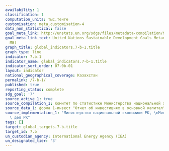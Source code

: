 ```yaml
---
availability: 1
classification: 1
computation_units: тыс.тенге
customisation: meta.customisation-4
data_non_statistical: false
goal_meta_link: http://unstats.un.org/sdgs/files/metadata-compilation/Metadata-Goal-7.pdf
goal_meta_link_text: United Nations Sustainable Development Goals Metadata (PDF 4.0
  MB)
graph_title: global_indicators.7-b-1.title
graph_type: line
indicator: 7.b.1
indicator_name: global_indicators.7-b-1.title
indicator_sort_order: 07-0b-01
layout: indicator
national_geographical_coverage: Казахстан
permalink: /7-b-1/
published: true
reporting_status: complete
sdg_goal: '7'
source_active_1: true
source_compilation_1: Комитет по статистике Министерства национальной экономики РК
source_data_1: форма 1-инвест "Отчет об инвестициях в основной капитал"
source_implementation_1: "Министерство национальной экономики РК, \nМинистерство иностранных\
  \ дел РК"
tags: []
target: global_targets.7-b.title
target_id: 7.b
un_custodian_agency: International Energy Agency (IEA)
un_designated_tier: '3'
---
```

